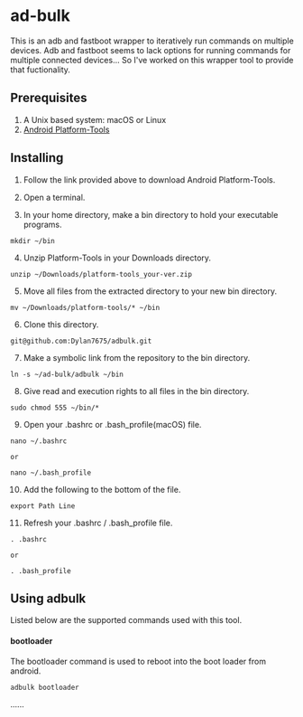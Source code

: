 # ad-bulk

This is an adb and fastboot wrapper to iteratively run commands on multiple devices. Adb and fastboot seems to lack options for running commands for multiple connected devices... So I've worked on this wrapper tool to provide that fuctionality.

## Prerequisites

1. A Unix based system: macOS or Linux
2. [Android Platform-Tools](https://developer.android.com/studio/releases/platform-tools)

## Installing

1. Follow the link provided above to download Android Platform-Tools.

2. Open a terminal.

3. In your home directory, make a bin directory to hold your executable programs.
```
mkdir ~/bin
```

4. Unzip Platform-Tools in your Downloads directory.
```
unzip ~/Downloads/platform-tools_your-ver.zip
```

5. Move all files from the extracted directory to your new bin directory.
```
mv ~/Downloads/platform-tools/* ~/bin
```

6. Clone this directory.
```
git@github.com:Dylan7675/adbulk.git
```

7. Make a symbolic link from the repository to the bin directory.
```
ln -s ~/ad-bulk/adbulk ~/bin
```

8. Give read and execution rights to all files in the bin directory.
```
sudo chmod 555 ~/bin/*
```

9. Open your .bashrc or .bash_profile(macOS) file.
```
nano ~/.bashrc
```
    or
```
nano ~/.bash_profile
```

10. Add the following to the bottom of the file.
```
export Path Line
```

11. Refresh your .bashrc / .bash_profile file.
```
. .bashrc
```
    or
```
. .bash_profile
```

## Using adbulk

Listed below are the supported commands used with this tool.

#### bootloader

The bootloader command is used to reboot into the boot loader from android.

```
adbulk bootloader
```

......
